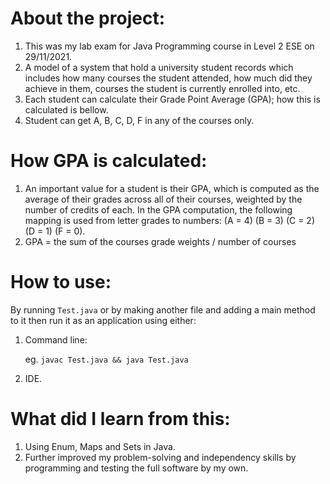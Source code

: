 # About the project:

 1. This was my lab exam for Java Programming course in Level 2 ESE on 29/11/2021.
 2. A model of a system that hold a university student records which includes how many courses the student attended, how much did they achieve in them, courses the student is currently enrolled into, etc.
 3. Each student can calculate their Grade Point Average (GPA); how this is calculated is bellow.
 4. Student can get A, B, C, D, F in any of the courses only.

# How GPA is calculated:

 1. An important value for a student is their GPA, which is computed as the average of their grades across all of their courses, weighted by the number of credits of each. In the GPA computation, the following mapping is used from letter grades to numbers: (A = 4) (B = 3) (C = 2) (D = 1) (F = 0). 
 2. GPA = the sum of the courses grade weights / number of courses

# How to use:
By running `Test.java` or by making another file and adding a main method to it then run it as an application using either:

 1. Command line:

	eg. `javac Test.java && java Test.java`

2. IDE.

# What did I learn from this:

 1. Using Enum, Maps and Sets in Java.
 3. Further improved my problem-solving and independency skills by programming and testing the full software by my own.
